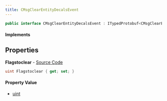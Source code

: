```yaml
---
title: CMsgClearEntityDecalsEvent
---
```


```csharp
public interface CMsgClearEntityDecalsEvent : ITypedProtobuf<CMsgClearEntityDecalsEvent>, INativeHandle, INetMessage<CMsgClearEntityDecalsEvent>, IDisposable
```

#### Implements

## Properties

**Flagstoclear** - [Source Code](https://github.com/swiftly-solution/swiftlys2/blob/main/managed/src/SwiftlyS2.Generated/Protobufs/Interfaces/CMsgClearEntityDecalsEvent.cs#L18)

```csharp
uint Flagstoclear { get; set; }
```

#### Property Value

- [uint](https://learn.microsoft.com/dotnet/api/system.uint32)

